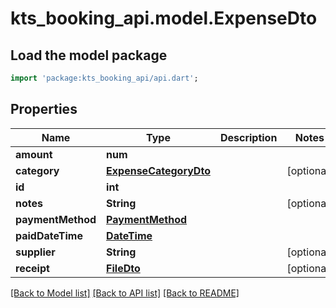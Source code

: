 # kts_booking_api.model.ExpenseDto

## Load the model package
```dart
import 'package:kts_booking_api/api.dart';
```

## Properties
Name | Type | Description | Notes
------------ | ------------- | ------------- | -------------
**amount** | **num** |  | 
**category** | [**ExpenseCategoryDto**](ExpenseCategoryDto.md) |  | [optional] 
**id** | **int** |  | 
**notes** | **String** |  | [optional] 
**paymentMethod** | [**PaymentMethod**](PaymentMethod.md) |  | 
**paidDateTime** | [**DateTime**](DateTime.md) |  | 
**supplier** | **String** |  | [optional] 
**receipt** | [**FileDto**](FileDto.md) |  | [optional] 

[[Back to Model list]](../README.md#documentation-for-models) [[Back to API list]](../README.md#documentation-for-api-endpoints) [[Back to README]](../README.md)



